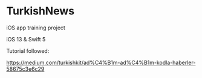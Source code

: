 # TurkishNews
iOS app training project

iOS 13 & Swift 5

Tutorial followed:

https://medium.com/turkishkit/ad%C4%B1m-ad%C4%B1m-kodla-haberler-58675c3e6c29
